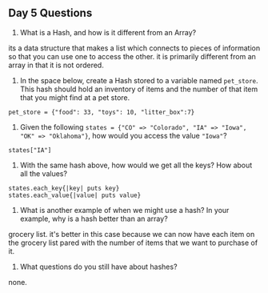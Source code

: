 ## Day 5 Questions

1. What is a Hash, and how is it different from an Array?

its a data structure that makes a list which connects to pieces of information so that you can use one to access the other.
it is primarily  different from an array in that it is not ordered.

1. In the space below, create a Hash stored to a variable named `pet_store`.  This hash should hold an inventory of items and the number of that item that you might find at a pet store.

`pet_store = {"food": 33, "toys": 10, "litter_box":7}`

1. Given the following `states = {"CO" => "Colorado", "IA" => "Iowa", "OK" => "Oklahoma"}`, how would you access the value `"Iowa"`?

`states["IA"]`

1. With the same hash above, how would we get all the keys?  How about all the values?

```
states.each_key{|key| puts key}
states.each_value{|value| puts value}
```

1. What is another example of when we might use a hash?  In your example, why is a hash better than an array?

grocery list. it's better in this case because we can now have each item on the grocery list pared with the number of items that we want to purchase of it.

1. What questions do you still have about hashes?

none.
